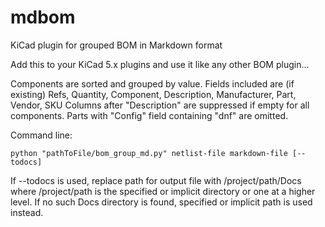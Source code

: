 # mdbom
KiCad plugin for grouped BOM in Markdown format

Add this to your KiCad 5.x plugins and use it like any other BOM plugin...

Components are sorted and grouped by value.
Fields included are (if existing)
Refs, Quantity, Component, Description, Manufacturer, Part, Vendor, SKU
Columns after "Description" are suppressed if empty for all components.
Parts with "Config" field containing "dnf" are omitted.

Command line:
```
python "pathToFile/bom_group_md.py" netlist-file markdown-file [--todocs]
```
	
If --todocs is used, replace path for output file with
/project/path/Docs where /project/path is the specified or implicit
directory or one at a higher level. If no such Docs directory is
found, specified or implicit path is used instead.
